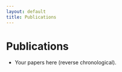 ```yaml
---
layout: default
title: Publications
---
```

# Publications
- Your papers here (reverse chronological).
